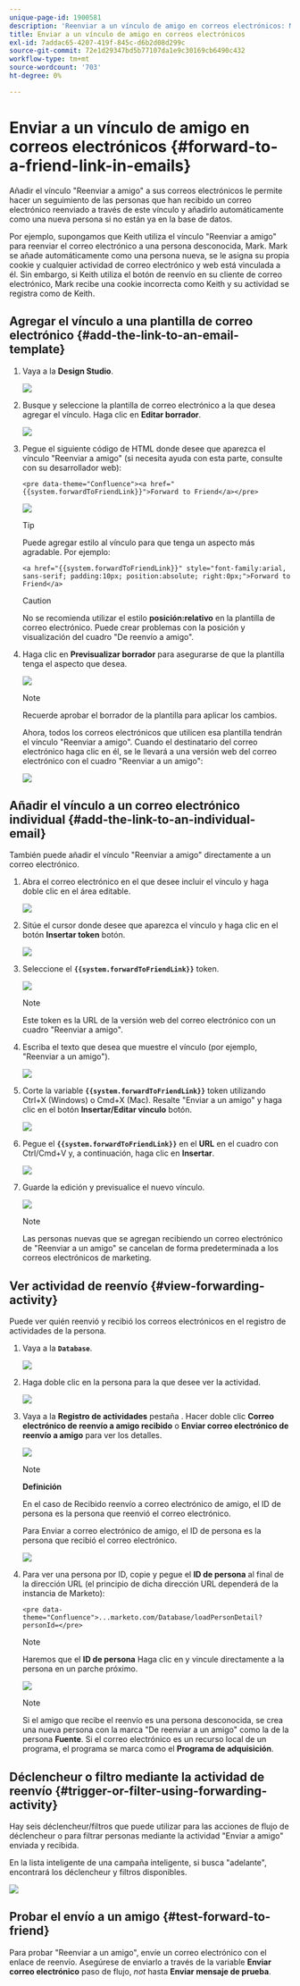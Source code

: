 ```yaml
---
unique-page-id: 1900581
description: 'Reenviar a un vínculo de amigo en correos electrónicos: Marketo Docs: documentación del producto'
title: Enviar a un vínculo de amigo en correos electrónicos
exl-id: 7addac65-4207-419f-845c-d6b2d08d299c
source-git-commit: 72e1d29347bd5b77107da1e9c30169cb6490c432
workflow-type: tm+mt
source-wordcount: '703'
ht-degree: 0%

---
```


# Enviar a un vínculo de amigo en correos electrónicos {#forward-to-a-friend-link-in-emails}

Añadir el vínculo &quot;Reenviar a amigo&quot; a sus correos electrónicos le permite hacer un seguimiento de las personas que han recibido un correo electrónico reenviado a través de este vínculo y añadirlo automáticamente como una nueva persona si no están ya en la base de datos.

Por ejemplo, supongamos que Keith utiliza el vínculo &quot;Reenviar a amigo&quot; para reenviar el correo electrónico a una persona desconocida, Mark. Mark se añade automáticamente como una persona nueva, se le asigna su propia cookie y cualquier actividad de correo electrónico y web está vinculada a él. Sin embargo, si Keith utiliza el botón de reenvío en su cliente de correo electrónico, Mark recibe una cookie incorrecta como Keith y su actividad se registra como de Keith.

## Agregar el vínculo a una plantilla de correo electrónico {#add-the-link-to-an-email-template}

1. Vaya a la **Design Studio**.

   ![](assets/one-8.png)

1. Busque y seleccione la plantilla de correo electrónico a la que desea agregar el vínculo. Haga clic en **Editar borrador**.

   ![](assets/two-7.png)

1. Pegue el siguiente código de HTML donde desee que aparezca el vínculo &quot;Reenviar a amigo&quot; (si necesita ayuda con esta parte, consulte con su desarrollador web):

   `<pre data-theme="Confluence"><a href="{{system.forwardToFriendLink}}">Forward to Friend</a></pre>`

   ![](assets/three-7.png)

   >[!TIP]
   >
   >
   >Puede agregar estilo al vínculo para que tenga un aspecto más agradable. Por ejemplo:
   >
   >`<a href="{{system.forwardToFriendLink}}" style="font-family:arial, sans-serif; padding:10px; position:absolute; right:0px;">Forward to Friend</a>`

   >[!CAUTION]
   >
   >No se recomienda utilizar el estilo **posición:relativo** en la plantilla de correo electrónico. Puede crear problemas con la posición y visualización del cuadro &quot;De reenvío a amigo&quot;.

1. Haga clic en **Previsualizar borrador** para asegurarse de que la plantilla tenga el aspecto que desea.

   ![](assets/four-5.png)

   >[!NOTE]
   >
   >Recuerde aprobar el borrador de la plantilla para aplicar los cambios.

   Ahora, todos los correos electrónicos que utilicen esa plantilla tendrán el vínculo &quot;Reenviar a amigo&quot;. Cuando el destinatario del correo electrónico haga clic en él, se le llevará a una versión web del correo electrónico con el cuadro &quot;Reenviar a un amigo&quot;:

   ![](assets/f2afbox.png)

## Añadir el vínculo a un correo electrónico individual {#add-the-link-to-an-individual-email}

También puede añadir el vínculo &quot;Reenviar a amigo&quot; directamente a un correo electrónico.

1. Abra el correo electrónico en el que desee incluir el vínculo y haga doble clic en el área editable.

   ![](assets/five-4.png)

1. Sitúe el cursor donde desee que aparezca el vínculo y haga clic en el botón **Insertar token** botón.

   ![](assets/six-2.png)

1. Seleccione el **`{{system.forwardToFriendLink}}`** token.

   ![](assets/seven-1.png)

   >[!NOTE]
   >
   >Este token es la URL de la versión web del correo electrónico con un cuadro &quot;Reenviar a amigo&quot;.

1. Escriba el texto que desea que muestre el vínculo (por ejemplo, &quot;Reenviar a un amigo&quot;).

   ![](assets/seven-1.png)

1. Corte la variable **`{{system.forwardToFriendLink}}`** token utilizando Ctrl+X (Windows) o Cmd+X (Mac). Resalte &quot;Enviar a un amigo&quot; y haga clic en el botón **Insertar/Editar vínculo** botón.

   ![](assets/eight-1.png)

1. Pegue el **`{{system.forwardToFriendLink}}`** en el **URL** en el cuadro con Ctrl/Cmd+V y, a continuación, haga clic en **Insertar**.

   ![](assets/nine.png)

1. Guarde la edición y previsualice el nuevo vínculo.

   ![](assets/ten-1.png)

   >[!NOTE]
   >
   >Las personas nuevas que se agregan recibiendo un correo electrónico de &quot;Reenviar a un amigo&quot; se cancelan de forma predeterminada a los correos electrónicos de marketing.

## Ver actividad de reenvío {#view-forwarding-activity}

Puede ver quién reenvió y recibió los correos electrónicos en el registro de actividades de la persona.

1. Vaya a la **`Database`**.

   ![](assets/db.png)

1. Haga doble clic en la persona para la que desee ver la actividad.

   ![](assets/fourteen.png)

1. Vaya a la **Registro de actividades** pestaña . Hacer doble clic **Correo electrónico de reenvío a amigo recibido** o **Enviar correo electrónico de reenvío a amigo** para ver los detalles.

   ![](assets/fifteen.png)

   >[!NOTE]
   >
   >**Definición**
   >
   >En el caso de Recibido reenvío a correo electrónico de amigo, el ID de persona es la persona que reenvió el correo electrónico.
   >
   >Para Enviar a correo electrónico de amigo, el ID de persona es la persona que recibió el correo electrónico.

   ![](assets/sixteen.png)

1. Para ver una persona por ID, copie y pegue el **ID de persona** al final de la dirección URL (el principio de dicha dirección URL dependerá de la instancia de Marketo):

   `<pre data-theme="Confluence">...marketo.com/Database/loadPersonDetail?personId=</pre>`

   >[!NOTE]
   >
   >Haremos que el **ID de persona** Haga clic en y vincule directamente a la persona en un parche próximo.

   ![](assets/seventeen.png)

   >[!NOTE]
   >
   >Si el amigo que recibe el reenvío es una persona desconocida, se crea una nueva persona con la marca &quot;De reenviar a un amigo&quot; como la de la persona **Fuente**.
   >Si el correo electrónico es un recurso local de un programa, el programa se marca como el **Programa de adquisición**.

## Déclencheur o filtro mediante la actividad de reenvío {#trigger-or-filter-using-forwarding-activity}

Hay seis déclencheur/filtros que puede utilizar para las acciones de flujo de déclencheur o para filtrar personas mediante la actividad &quot;Enviar a amigo&quot; enviada y recibida.

En la lista inteligente de una campaña inteligente, si busca &quot;adelante&quot;, encontrará los déclencheur y filtros disponibles.

![](assets/nineteen.png)

## Probar el envío a un amigo {#test-forward-to-friend}

Para probar &quot;Reenviar a un amigo&quot;, envíe un correo electrónico con el enlace de reenvío. Asegúrese de enviarlo a través de la variable **Enviar correo electrónico** paso de flujo, *not* hasta **Enviar mensaje de prueba**.
